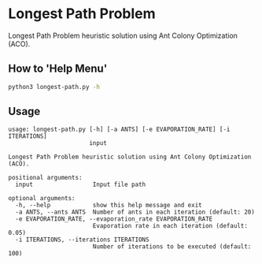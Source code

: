 # Longest Path Problem

Longest Path Problem heuristic solution using Ant Colony Optimization (ACO).

## How to 'Help Menu'

```sh
python3 longest-path.py -h
```

## Usage

```text
usage: longest-path.py [-h] [-a ANTS] [-e EVAPORATION_RATE] [-i ITERATIONS]
                       input

Longest Path Problem heuristic solution using Ant Colony Optimization (ACO).

positional arguments:
  input                 Input file path

optional arguments:
  -h, --help            show this help message and exit
  -a ANTS, --ants ANTS  Number of ants in each iteration (default: 20)
  -e EVAPORATION_RATE, --evaporation_rate EVAPORATION_RATE
                        Evaporation rate in each iteration (default: 0.05)
  -i ITERATIONS, --iterations ITERATIONS
                        Number of iterations to be executed (default: 100)
```
